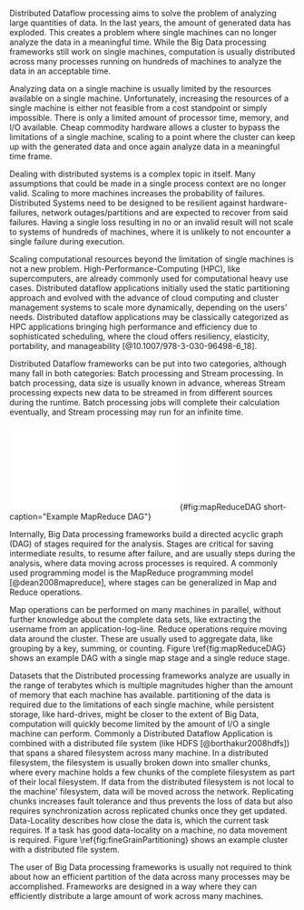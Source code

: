 Distributed Dataflow processing aims to solve the problem of analyzing large quantities of data. In the last years, the amount of generated data has exploded. This creates a problem where single machines can no longer analyze the data in a meaningful time. While the Big Data processing frameworks still work on single machines, computation is usually distributed across many processes running on hundreds of machines to analyze the data in an acceptable time.

Analyzing data on a single machine is usually limited by the resources available on a single machine. Unfortunately, increasing the resources of a single machine is either not feasible from a cost standpoint or simply impossible. There is only a limited amount of processor time, memory, and I/O available. Cheap commodity hardware allows a cluster to bypass the limitations of a single machine, scaling to a point where the cluster can keep up with the generated data and once again analyze data in a meaningful time frame. 

Dealing with distributed systems is a complex topic in itself. Many assumptions that could be made in a single process context are no longer valid. Scaling to more machines increases the probability of failures. Distributed Systems need to be designed to be resilient against hardware-failures, network outages/partitions and are expected to recover from said failures. Having a single loss resulting in no or an invalid result will not scale to systems of hundreds of machines, where it is unlikely to not encounter a single failure during execution.

Scaling computational resources beyond the limitation of single machines is not a new problem. High-Performance-Computing (HPC), like supercomputers, are already commonly used for computational heavy use cases.
Distributed dataflow applications initially used the static partitioning approach and evolved with the advance of cloud computing and cluster management systems to scale more dynamically, depending on the users' needs. Distributed dataflow applications may be classically categorized as HPC applications bringing high performance and efficiency due to sophisticated scheduling, where the cloud offers resiliency, elasticity, portability, and manageability [@10.1007/978-3-030-96498-6_18].

Distributed Dataflow frameworks can be put into two categories, although many fall in both categories: Batch processing and Stream processing. In batch processing, data size is usually known in advance, whereas Stream processing expects new data to be streamed in from different sources during the runtime. Batch processing jobs will complete their calculation eventually, and Stream processing may run for an infinite time.

![Example of a MapReduce DAG](graphics/MapReduceDAG.pdf){#fig:mapReduceDAG short-caption="Example MapReduce DAG"}

Internally, Big Data processing frameworks build a directed acyclic graph (DAG) of stages required for the analysis. Stages are critical for saving intermediate results, to resume after failure, and are usually steps during the analysis, where data moving across processes is required. A commonly used programming model is the MapReduce programming model [@dean2008mapreduce], where stages can be generalized in Map and Reduce operations.

Map operations can be performed on many machines in parallel, without further knowledge about the complete data sets, like extracting the username from an application-log-line. Reduce operations require moving data around the cluster. These are usually used to aggregate data, like grouping by a key, summing, or counting. Figure \ref{fig:mapReduceDAG} shows an example DAG with a single map stage and a single reduce stage.

Datasets that the Distributed processing frameworks analyze are usually in the range of terabytes which is multiple magnitudes higher than the amount of memory that each machine has available. partitioning of the data is required due to the limitations of each single machine, while persistent storage, like hard-drives, might be closer to the extent of Big Data, computation will quickly become limited by the amount of I/O a single machine can perform.  Commonly a Distributed Dataflow Application is combined with a distributed file system (like HDFS [@borthakur2008hdfs]) that spans a shared filesystem across many machine. In a distributed filesystem, the filesystem is usually broken down into smaller chunks, where every machine holds a few chunks of the complete filesystem as part of their local filesystem. If data from the distributed filesystem is not local to the machine' filesystem, data will be moved across the network. Replicating chunks increases fault tolerance and thus prevents the loss of data but also requires synchronization across replicated chunks once they get updated. Data-Locality describes how close the data is, which the current task requires. If a task has good data-locality on a machine, no data movement is required. Figure \ref{fig:fineGrainPartitioning} shows an example cluster with a distributed file system.

The user of Big Data processing frameworks is usually not required to think about how an efficient partition of the data across many processes may be accomplished. Frameworks are designed in a way where they can efficiently distribute a large amount of work across many machines.
